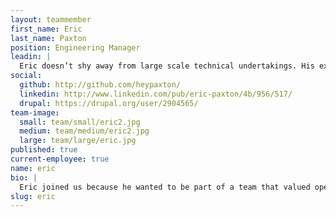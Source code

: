 ```yaml
---
layout: teammember
first_name: Eric
last_name: Paxton
position: Engineering Manager
leadin: |
  Eric doesn’t shy away from large scale technical undertakings. His experience as a designer and front end developer, as well as his love of open source, make him a great asset to the team. He’s also a self-proclaimed music nerd with a pretty serious vinyl record collection.
social:
  github: http://github.com/heypaxton/
  linkedin: http://www.linkedin.com/pub/eric-paxton/4b/956/517/
  drupal: https://drupal.org/user/2904565/
team-image:
  small: team/small/eric2.jpg
  medium: team/medium/eric2.jpg
  large: team/large/eric.jpg
published: true
current-employee: true
name: eric
bio: |
  Eric joined us because he wanted to be part of a team that valued open source contributions and meaningful projects as much as he does. From discovery to implementation, he remains committed to delivering technical work of the highest caliber. His background in web and mobile application development gave him the foundation needed for a major undertaking with the State of Oregon, where he led the design and front end development of the relaunch of Oregon.gov. In his spare time, he geeks out over music and hunts down new additions to his record collection. He also ran the St. Jude Marathon...once. Once was enough.
slug: eric
---
```

